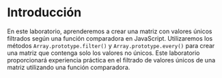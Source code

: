 # Introducción

En este laboratorio, aprenderemos a crear una matriz con valores únicos filtrados según una función comparadora en JavaScript. Utilizaremos los métodos `Array.prototype.filter()` y `Array.prototype.every()` para crear una matriz que contenga solo los valores no únicos. Este laboratorio proporcionará experiencia práctica en el filtrado de valores únicos de una matriz utilizando una función comparadora.
